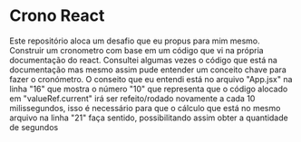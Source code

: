 # Crono React

Este repositório aloca um desafio que eu propus para mim mesmo. Construir um cronometro com base em um código que vi na própria documentação do react.
Consultei algumas vezes o código que está na documentação mas mesmo assim pude entender um conceito chave para fazer o cronómetro.
O conseito que eu entendi está no arquivo "App.jsx" na linha "16" que mostra o número "10" que representa que o código alocado em "valueRef.current" irá ser refeito/rodado novamente 
a cada 10 milissegundos, isso é necessário para que o cálculo que está no mesmo arquivo na linha "21" faça sentido, possibilitando assim obter a quantidade de segundos 
